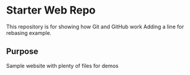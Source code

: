 # Starter Web Repo

This repository is for showing how Git and GitHub work
Adding a line for rebasing example.

## Purpose

Sample website with plenty of files for demos
